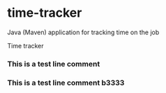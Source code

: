 # time-tracker
Java (Maven) application for tracking time on the job

Time tracker

### This is a test line comment

### This is a test line comment b3333

